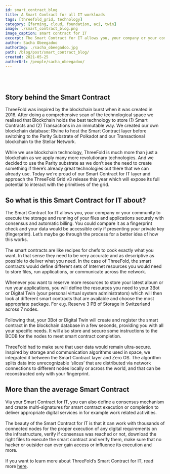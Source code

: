 ```yaml
---
id: smart_contract_blog
title: A Smart Contract for all IT workloads
tags: [threefold_grid, technology]
category: [farming, cloud, foundation, aci, twin]
image: ./smart_contract_blog.png
image_caption: smart contract for IT
excerpt: The Smart Contract for IT allows you, your company or your community to execute the storage and running of your files and applications securely with consensus and automatic billing.
author: Sacha Obeegadoo
authorImg: ./sacha_obeegadoo.jpg
path: /blog/post/smart_contract_blog/
created: 2021-05-25
autherUrl: /people/sacha_obeegadoo/
---
```


<br/>
<br/>

## Story behind the Smart Contract

ThreeFold was inspired by the blockchain burst when it was created in 2016. After doing a comprehensive scan of the technological space we realised that Blockchain holds the best technology to store (1) Smart Contracts and (2) Transactions in an immutable way. We created our own blockchain database: Rivine to host the Smart Contract layer before switching to the Parity Substrate of Polkadot and our Transactional blockchain to the Stellar Network.
<br/>
<br/>
While we use blockchain technology, ThreeFold is much more than just a blockchain as we apply many more revolutionary technologies. And we decided to use the Parity substrate as we don’t see the need to create something if there’s already great technologies out there that we can already use. Today we’re proud of our Smart Contract for IT layer and approach the ThreeFold Grid v3 release this year which will expose its full potential to interact with the primitives of the grid.

## So what is this Smart Contract for IT about?

The Smart Contract for IT allows you, your company or your community to execute the storage and running of your files and applications securely with consensus and automatic billing. You could compare it as a fingerprint check and your data would be accessible only if presenting your private key (fingerprint). Let’s maybe go through the process for a better idea of how this works.
<br/>
<br/>
The smart contracts are like recipes for chefs to cook exactly what you want. In that sense they need to be very accurate and as descriptive as possible to deliver what you need. In the case of ThreeFold, the smart contracts would define different sets of Internet resources you would need to store files, run applications, or communicate across the network.
<br/>
<br/>
Whenever you want to reserve more resources to store your latest album or run your applications, you will define the resources you need to your 3Bot or Digital Twin (your personal virtual system administrators) which will then look at different smart contracts that are available and choose the most appropriate package. For e.g. Reserve 3 PB of Storage in Switzerland across 7 nodes. 
<br/>
<br/>
Following that, your 3Bot or Digital Twin will create and register the smart contract in the blockchain database in a few seconds, providing you with all your specific needs. It will also store and secure some instructions to the BCDB for the nodes to meet smart contract completion. 
<br/>
<br/>
ThreeFold  had to make sure that user data would remain ultra-secure. Inspired by storage and communication algorithms used in space, we integrated it between the Smart Contract layer and Zero OS. The algorithm splits data into unrecognizable ‘slices’ that are distributed via network connections to different nodes locally or across the world, and that can be reconstructed only with your fingerprint. 

## More than the average Smart Contract

Via your Smart Contract for IT, you can also define a consensus mechanism and create multi-signatures for smart contract execution or completion to deliver appropriate digital services in for example work related activities. 
<br/>
<br/>
The beauty of the Smart Contract for IT is that it can work with thousands of connected nodes for the proper execution of any digital requirements on the infrastructure, verify if consensus was reached or not, download the right files to execute the smart contract and verify them, make sure that no hacker or outsider can ever gain access or influence its execution and more. 
<br/>
<br/>
If you want to learn more about ThreeFold’s Smart Contract for IT, read more [here](https://info.threefold.io/#/internet4__smartcontract_it).
